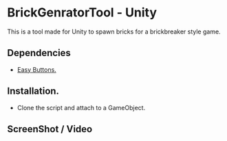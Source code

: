 # BrickGenratorTool - Unity

This is a tool made for Unity to spawn bricks for a brickbreaker style game.

## Dependencies
 - [Easy Buttons.](https://github.com/madsbangh/EasyButtons) 

## Installation.
 - Clone the script and attach to a GameObject.

## ScreenShot / Video


